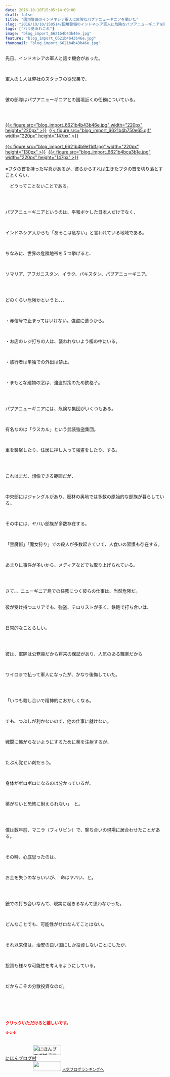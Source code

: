 ```yaml
---
date: 2016-10-10T15:05:14+09:00
draft: false
title: "国境警備のインドネシア軍人に危険なパプアニューギニアを聞いた"
slug: "2016/10/10/150514/国境警備のインドネシア軍人に危険なパプアニューギニアを聞いた"
tags: ["バリ島あれこれ"]
image: "blog_import_6621b4b43b46e.jpg"
feature: "blog_import_6621b4b43b46e.jpg"
thumbnail: "blog_import_6621b4b43b46e.jpg"
---
```

<p>先日、インドネシアの軍人と話す機会があった。</p><br/><p>軍人の１人は弊社のスタッフの従兄弟で、</p><br/><p>彼の部隊はパプアニューギニアとの国境近くの任務についている。</p><br/><br/><p><a href="blog_import_6621b4b58b0b1.jpg">{{< figure src="blog_import_6621b4b43b46e.jpg" width="220px" height="220px" >}}</a>  <a href="blog_import_6621b4b8816db.gif">{{< figure src="blog_import_6621b4b750e65.gif" width="220px" height="147px" >}}</a> <br/><br/><a href="blog_import_6621b4bb271cb.jpg">{{< figure src="blog_import_6621b4b9e11df.jpg" width="220px" height="130px" >}}</a>  <a href="blog_import_6621b4bdda278.jpg">{{< figure src="blog_import_6621b4bca3b1e.jpg" width="220px" height="147px" >}}</a> <br/><br/>※ブタの首を持った写真があるが、彼らからすれば生きたブタの首を切り落とすことくらい、</p><p>　どうってことないことである。</p><br/><br/><p>パプアニューギニアというのは、平和ボケした日本人だけでなく、</p><br/><p>インドネシア人からも「あそこは危ない」と言われている地域である。</p><br/><p>ちなみに、世界の危険地帯を５つ挙げると、</p><p> </p><p>ソマリア、アフガニスタン、イラク、パキスタン、パプアニューギニア。</p><br/><br/><p>どのくらい危険かというと、、、</p><br/><p>・赤信号で止まってはいけない。強盗に遭うから。</p><br/><p>・お店のレジ打ちの人は、襲われないよう檻の中にいる。</p><br/><p>・旅行者は単独での外出は禁止。</p><br/><p>・まもとな建物の窓は、強盗対策のため鉄格子。</p><br/><br/><p>パプアニューギニアには、危険な集団がいくつもある。</p><br/><p>有名なのは「ラスカル」という武装強盗集団。</p><br/><p>車を襲撃したり、住居に押し入って強盗をしたり、する。</p><br/><br/><p>これはまだ、想像できる範囲だが、</p><p><br/></p><p>中央部にはジャングルがあり、密林の奥地では多数の原始的な部族が暮らしている。</p><br/><p>その中には、ヤバい部族が多数存在する。</p><br/><p>「黒魔術」「魔女狩り」での殺人が多数起きていて、人食いの習慣も存在する。</p><br/><p>あまりに事件が多いから、メディアなどでも取り上げられている。</p><br/><br/><p>さて、、ニューギニア島での任務につく彼らの仕事は、当然危険だ。</p><p><br/>彼が受け持つエリアでも、強盗、テロリストが多く、鉄砲で打ち合いは、</p><br/><p>日常的なことらしい。</p><br/><br/><p>彼は、軍隊は公務員だから将来の保証があり、人気のある職業だから</p><br/><p>ワイロまで払って軍人になったが、かなり後悔していた。</p><br/><br/><p>「いつも殺し合いで精神的におかしくなる。</p><br/><p>でも、つぶしが利かないので、他の仕事に就けない。</p><br/><p>戦闘に怖がらないようにするために薬を注射するが、</p><br/><p>たぶん覚せい剤だろう。</p><br/><p>身体がボロボロになるのは分かっているが、</p><br/><p>薬がないと恐怖に耐えられない」　と。</p><br/><br/><p>僕は数年前、マニラ（フィリピン）で、撃ち合いの現場に居合わせたことがある。</p><br/><p>その時、心底思ったのは、</p><br/><p>お金を失うのならいいが、　命はヤバい、と。</p><br/><br/><p>銃での打ち合いなんて、現実に起きるなんて思わなかった。</p><br/><p>どんなことでも、可能性がゼロなんてことはない。<br/></p><br/><p>それ以来僕は、治安の良い国にしか投資しないことにしたが、</p><br/><p>投資も様々な可能性を考えるようにしている。</p><br/><p>だからこその分散投資なのだ。</p><br/><br/><br/><br/><p><font color="#ff0000" size="2"><strong>クリックいただけると嬉しいです。<br/></strong></font></p><p><font color="#ff0000" size="2"><strong>↓↓↓</strong></font></p><p><br/><a href="ranking.html?p_cid=01260127" target="_blank"><img border="0" alt="にほんブログ村 海外生活ブログ バリ島情報へ" src="data:image/svg+xml;charset=utf-8,%3Csvg%20xmlns%3D%22http%3A%2F%2Fwww.w3.org%2F2000%2Fsvg%22%20title%3D%22Placeholder%20for%20Images%22%20role%3D%22presentation%22%20viewBox%3D%220%200%2088%2031%22%20%2F%3E" width="88" height="31" data-src="https://img-proxy.blog-video.jp/images?url=http%3A%2F%2Foverseas.blogmura.com%2Fbali%2Fimg%2Fbali88_31.gif" style="aspect-ratio: auto 88 / 31;"/><noscript><img border="0" alt="にほんブログ村 海外生活ブログ バリ島情報へ" src="https://img-proxy.blog-video.jp/images?url=http%3A%2F%2Foverseas.blogmura.com%2Fbali%2Fimg%2Fbali88_31.gif" width="88" height="31"></noscript></a><br/><a href="ranking.html?p_cid=01260127" target="_blank">にほんブログ村</a> <br/><a title="人気ブログランキングへ" href="link.php?1804582"><img border="0" src="data:image/svg+xml;charset=utf-8,%3Csvg%20xmlns%3D%22http%3A%2F%2Fwww.w3.org%2F2000%2Fsvg%22%20title%3D%22Placeholder%20for%20Images%22%20role%3D%22presentation%22%20viewBox%3D%220%200%2088%2031%22%20%2F%3E" width="88" height="31" data-src="https://blog.with2.net/img/banner/banner_22.gif" style="aspect-ratio: auto 88 / 31;"/><noscript><img border="0" src="https://blog.with2.net/img/banner/banner_22.gif" width="88" height="31"></noscript></a> <a style="FONT-SIZE: 12px" href="link.php?1804582">人気ブログランキングへ</a> </p>

